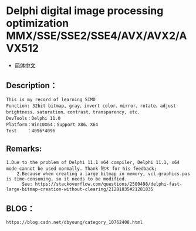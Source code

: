 # Delphi digital image processing optimization MMX/SSE/SSE2/SSE4/AVX/AVX2/AVX512

- [简体中文](readmeCN.md)

## Description：
    This is my record of learning SIMD
    Function: 32bit bitmap, gray、invert color、mirror、rotate、adjust brightness、saturation、contrast、transparency, etc.
    DevTools：Delphi 11.0
    Platform：Win10X64；Support X86、X64
    Test    ：4096*4096
    
## Remarks:
    1.Due to the problem of Delphi 11.1 x64 compiler, Delphi 11.1, x64 mode cannot be used normally. Thank 阿木 for his feedback;
		2.Because when creating a large bitmap in memory, vcl.graphics.pas is time-consuming, so it needs to be modified.
		  See: https://stackoverflow.com/questions/2500498/delphi-fast-large-bitmap-creation-without-clearing/21281835#21281835

## BLOG：
    https://blog.csdn.net/dbyoung/category_10762408.html
